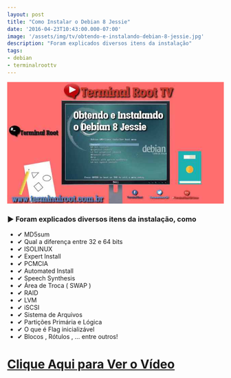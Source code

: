 ```yaml
---
layout: post
title: "Como Instalar o Debian 8 Jessie"
date: '2016-04-23T10:43:00.000-07:00'
image: '/assets/img/tv/obtendo-e-instalando-debian-8-jessie.jpg'
description: "Foram explicados diversos itens da instalação"
tags:
- debian
- terminalroottv
---
```


![Como Instalar o Debian 8 Jessie](/assets/img/tv/obtendo-e-instalando-debian-8-jessie.jpg "Como Instalar o Debian 8 Jessie")

### ▶ Foram explicados diversos itens da instalação, como

+ ✔ MD5sum
+ ✔ Qual a diferença entre 32 e 64 bits
+ ✔ ISOLINUX
+ ✔ Expert Install
+ ✔ PCMCIA
+ ✔ Automated Install
+ ✔ Speech Synthesis
+ ✔ Área de Troca ( SWAP )
+ ✔ RAID
+ ✔ LVM
+ ✔ iSCSI
+ ✔ Sistema de Arquivos
+ ✔ Partições Primária e Lógica
+ ✔ O que é Flag inicializável
+ ✔ Blocos , Rótulos , ... entre outros!


# [Clique Aqui para Ver o Vídeo](https://www.youtube.com/watch?v=mwS6HwQbxVA)


<script async src="https://pagead2.googlesyndication.com/pagead/js/adsbygoogle.js"></script>

<!-- Informat -->
<ins class="adsbygoogle"
 style="display:block"
 data-ad-client="ca-pub-2838251107855362"
 data-ad-slot="2327980059"
 data-ad-format="auto"
 data-full-width-responsive="true"></ins>

<script>
(adsbygoogle = window.adsbygoogle || []).push({});
</script>

